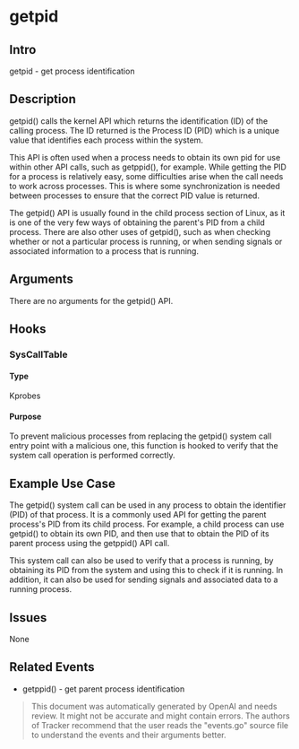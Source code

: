 
# getpid

## Intro
getpid - get process identification

## Description
getpid() calls the kernel API which returns the identification (ID) of the calling process. The ID returned is the Process ID (PID) which is a unique value that identifies each process within the system. 

This API is often used when a process needs to obtain its own pid for use within other API calls, such as getppid(), for example. While getting the PID for a process is relatively easy, some difficulties arise when the call needs to work across processes. This is where some synchronization is needed between processes to ensure that the correct PID value is returned.

The getpid() API is usually found in the child process section of Linux, as it is one of the very few ways of obtaining the parent's PID from a child process. There are also other uses of getpid(), such as when checking whether or not a particular process is running, or when sending signals or associated information to a process that is running.

## Arguments
There are no arguments for the getpid() API.

## Hooks
### SysCallTable
#### Type
Kprobes
#### Purpose
To prevent malicious processes from replacing the getpid() system call entry point with a malicious one, this function is hooked to verify that the system call operation is performed correctly.

## Example Use Case
The getpid() system call can be used in any process to obtain the identifier (PID) of that process. It is a commonly used API for getting the parent process's PID from its child process. For example, a child process can use getpid() to obtain its own PID, and then use that to obtain the PID of its parent process using the getppid() API call.

This system call can also be used to verify that a process is running, by obtaining its PID from the system and using this to check if it is running. In addition, it can also be used for sending signals and associated data to a running process.

## Issues
None

## Related Events
* getppid() - get parent process identification

> This document was automatically generated by OpenAI and needs review. It might
> not be accurate and might contain errors. The authors of Tracker recommend that
> the user reads the "events.go" source file to understand the events and their
> arguments better.
